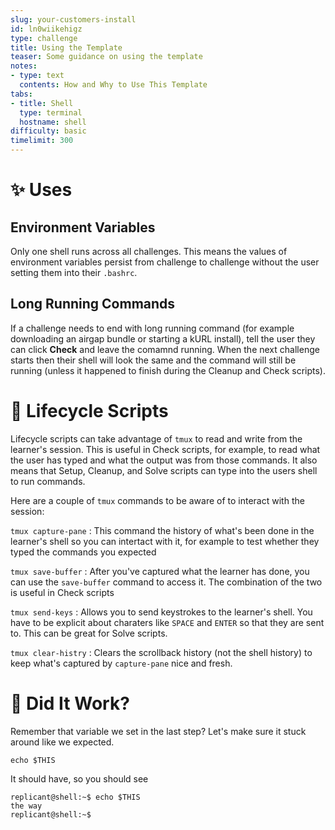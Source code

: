 ```yaml
---
slug: your-customers-install
id: ln0wiikehigz
type: challenge
title: Using the Template
teaser: Some guidance on using the template
notes:
- type: text
  contents: How and Why to Use This Template
tabs:
- title: Shell
  type: terminal
  hostname: shell
difficulty: basic
timelimit: 300
---
```


✨ Uses
=======

## Environment Variables

Only one shell runs across all challenges. This means the values of
environment variables persist from challenge to challenge without the
user setting them into their `.bashrc`.

## Long Running Commands

If a challenge needs to end with long running command (for example
downloading an airgap bundle or starting a kURL install), tell the user
they can click **Check** and leave the comamnd running. When the next
challenge starts then their shell will look the same and the command
will still be running (unless it happened to finish during the Cleanup
and Check scripts).

🔄 Lifecycle Scripts
====================

Lifecycle scripts can take advantage of `tmux` to read and write from
the learner's session. This is useful in Check scripts, for example,
to read what the user has typed and what the output was from those
commands. It also means that Setup, Cleanup, and Solve scripts can
type into the users shell to run commands.

Here are a couple of `tmux` commands to be aware of to interact with
the session:

`tmux capture-pane`
: This command the history of what's been done in the learner's
shell so you can intertact with it, for example to test whether
they typed the commands you expected

`tmux save-buffer`
: After you've captured what the learner has done, you can use the
`save-buffer` command to access it. The combination of the two is
useful in Check scripts

`tmux send-keys`
: Allows you to send keystrokes to the learner's shell. You have to
be explicit about charaters like `SPACE` and `ENTER` so that they
are sent to. This can be great for Solve scripts.

`tmux clear-histry`
: Clears the scrollback history (not the shell history) to keep
what's captured by `capture-pane` nice and fresh.

🧪 Did It Work?
===============

Remember that variable we set in the last step? Let's make sure it
stuck around like we expected.

```
echo $THIS
```

It should have, so you should see

```text
replicant@shell:~$ echo $THIS
the way
replicant@shell:~$
```

